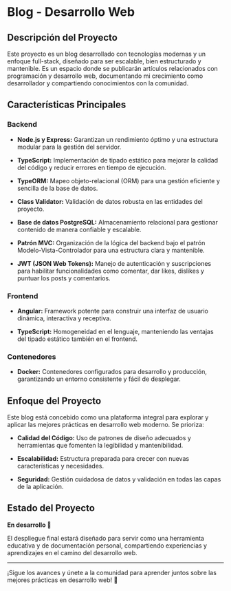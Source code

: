 
# Blog - Desarrollo Web

## Descripción del Proyecto

Este proyecto es un blog desarrollado con tecnologías modernas y un enfoque full-stack, diseñado para ser escalable, bien estructurado y mantenible. Es un espacio donde se publicarán artículos relacionados con programación y desarrollo web, documentando mi crecimiento como desarrollador y compartiendo conocimientos con la comunidad.

## Características Principales

### Backend

- **Node.js y Express:** Garantizan un rendimiento óptimo y una estructura modular para la gestión del servidor.
    
- **TypeScript:** Implementación de tipado estático para mejorar la calidad del código y reducir errores en tiempo de ejecución.
    
- **TypeORM:** Mapeo objeto-relacional (ORM) para una gestión eficiente y sencilla de la base de datos.
    
- **Class Validator:** Validación de datos robusta en las entidades del proyecto.
    
- **Base de datos PostgreSQL:** Almacenamiento relacional para gestionar contenido de manera confiable y escalable.
    
- **Patrón MVC:** Organización de la lógica del backend bajo el patrón Modelo-Vista-Controlador para una estructura clara y mantenible.
    
- **JWT (JSON Web Tokens):** Manejo de autenticación y suscripciones para habilitar funcionalidades como comentar, dar likes, dislikes y puntuar los posts y comentarios.
    

### Frontend

- **Angular:** Framework potente para construir una interfaz de usuario dinámica, interactiva y receptiva.
    
- **TypeScript:** Homogeneidad en el lenguaje, manteniendo las ventajas del tipado estático también en el frontend.
    

### Contenedores

- **Docker:** Contenedores configurados para desarrollo y producción, garantizando un entorno consistente y fácil de desplegar.
    

## Enfoque del Proyecto

Este blog está concebido como una plataforma integral para explorar y aplicar las mejores prácticas en desarrollo web moderno. Se prioriza:

- **Calidad del Código:** Uso de patrones de diseño adecuados y herramientas que fomenten la legibilidad y mantenibilidad.
    
- **Escalabilidad:** Estructura preparada para crecer con nuevas características y necesidades.
    
- **Seguridad:** Gestión cuidadosa de datos y validación en todas las capas de la aplicación.
    

## Estado del Proyecto

**En desarrollo 🚀**

El despliegue final estará diseñado para servir como una herramienta educativa y de documentación personal, compartiendo experiencias y aprendizajes en el camino del desarrollo web.

---

¡Sigue los avances y únete a la comunidad para aprender juntos sobre las mejores prácticas en desarrollo web! 🎉
